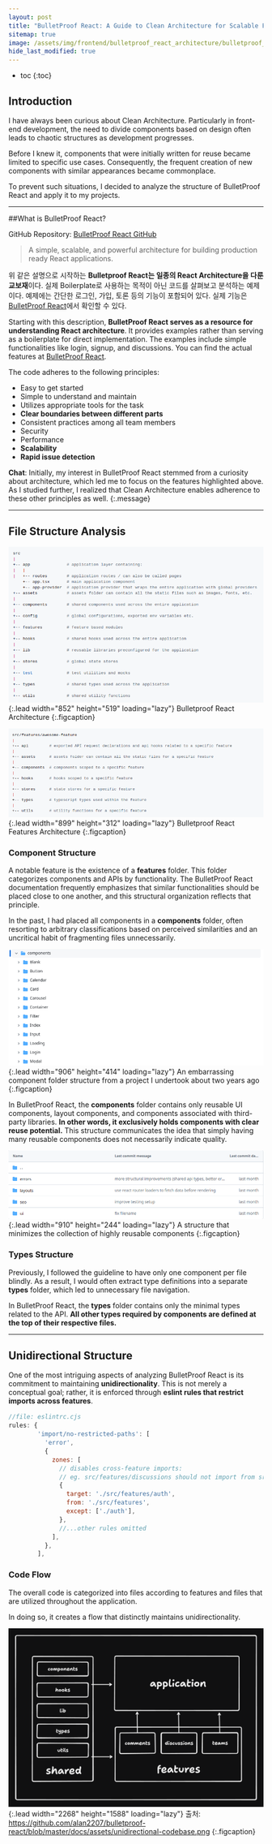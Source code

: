 ```yaml
---
layout: post
title: "BulletProof React: A Guide to Clean Architecture for Scalable Front-End Development"
sitemap: true
image: /assets/img/frontend/bulletproof_react_architecture/bulletproof_react_structure.png
hide_last_modified: true
---
```


- toc
{:toc}

## Introduction
I have always been curious about Clean Architecture. Particularly in front-end development, the need to divide components based on design often leads to chaotic structures as development progresses.

Before I knew it, components that were initially written for reuse became limited to specific use cases. Consequently, the frequent creation of new components with similar appearances became commonplace.

To prevent such situations, I decided to analyze the structure of BulletProof React and apply it to my projects.

---

##What is BulletProof React?

GitHub Repository: [BulletProof React GitHub]

> A simple, scalable, and powerful architecture for building production ready React applications.

위 같은 설명으로 시작하는 **Bulletproof React는 일종의 React Architecture을 다룬 교보재**이다. 실제 Boilerplate로 사용하는 목적이 아닌 코드를 살펴보고 분석하는 예제이다. 예제에는 간단한 로그인, 가입, 토론 등의 기능이 포함되어 있다. 실제 기능은 [BulletProof React]에서 확인할 수 있다.

Starting with this description, **BulletProof React serves as a resource for understanding React architecture**. It provides examples rather than serving as a boilerplate for direct implementation. The examples include simple functionalities like login, signup, and discussions. You can find the actual features at [BulletProof React](https://bulletproof-react.com/).

The code adheres to the following principles:

- Easy to get started
- Simple to understand and maintain
- Utilizes appropriate tools for the task
- **Clear boundaries between different parts**
- Consistent practices among all team members
- Security
- Performance
- **Scalability**
- **Rapid issue detection**

**Chat**: Initially, my interest in BulletProof React stemmed from a curiosity about architecture, which led me to focus on the features highlighted above. As I studied further, I realized that Clean Architecture enables adherence to these other principles as well.
{:.message}

---

## File Structure Analysis

![Full-width image](/assets/img/frontend/bulletproof_react_architecture/bulletproof_react_structure.png "Bulletproof React Architecture")
{:.lead width="852" height="519" loading="lazy"}
Bulletproof React Architecture
{:.figcaption}

![Full-width image](/assets/img/frontend/bulletproof_react_architecture/bulletproof_react_feature_structure.png "Feature Architecture")
{:.lead width="899" height="312" loading="lazy"}
Bulletproof React Features Architecture
{:.figcaption}

### Component Structure

A notable feature is the existence of a **features** folder. This folder categorizes components and APIs by functionality. The BulletProof React documentation frequently emphasizes that similar functionalities should be placed close to one another, and this structural organization reflects that principle.

In the past, I had placed all components in a **components** folder, often resorting to arbitrary classifications based on perceived similarities and an uncritical habit of fragmenting files unnecessarily.


![Full-width image](/assets/img/frontend/bulletproof_react_architecture/my_project_structure.png "과거 프로젝트의 components 파일")
{:.lead width="906" height="414" loading="lazy"}
An embarrassing component folder structure from a project I undertook about two years ago
{:.figcaption}

In BulletProof React, the **components** folder contains only reusable UI components, layout components, and components associated with third-party libraries. **In other words, it exclusively holds components with clear reuse potential.** This structure communicates the idea that simply having many reusable components does not necessarily indicate quality.

![Full-width image](/assets/img/frontend/bulletproof_react_architecture/bulletproof_react_components_structure.png "Bulletproof React Components Structure")
{:.lead width="910" height="244" loading="lazy"}
A structure that minimizes the collection of highly reusable components
{:.figcaption}

### Types Structure

Previously, I followed the guideline to have only one component per file blindly. As a result, I would often extract type definitions into a separate **types** folder, which led to unnecessary file navigation.

In BulletProof React, the **types** folder contains only the minimal types related to the API. **All other types required by components are defined at the top of their respective files.**

---

## Unidirectional Structure

One of the most intriguing aspects of analyzing BulletProof React is its commitment to maintaining **unidirectionality**. This is not merely a conceptual goal; rather, it is enforced through **eslint rules that restrict imports across features**.

```js
//file: eslintrc.cjs
rules: {
        'import/no-restricted-paths': [
          'error',
          {
            zones: [
              // disables cross-feature imports:
              // eg. src/features/discussions should not import from src/features/comments, etc.
              {
                target: './src/features/auth',
                from: './src/features',
                except: ['./auth'],
              },
              //...other rules omitted
            ],
          },
        ],
```

### Code Flow

The overall code is categorized into files according to features and files that are utilized throughout the application.

In doing so, it creates a flow that distinctly maintains unidirectionality.

![Full-width image](/assets/img/frontend/bulletproof_react_architecture/unidirectional_codebase.png "Unidirectional Codebase")
{:.lead width="2268" height="1588" loading="lazy"}
출처: https://github.com/alan2207/bulletproof-react/blob/master/docs/assets/unidirectional-codebase.png
{:.figcaption}

[BulletProof React]: https://bulletproof-react-app.netlify.app/
[BulletProof React Github]: https://github.com/alan2207/bulletproof-react
